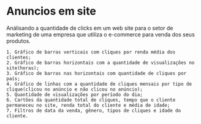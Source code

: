 # Anuncios em site

Análisando a quantidade de clicks em um web site para o setor de marketing de uma empresa que utiliza o e-commerce para venda dos seus produtos.

    1. Gráfico de barras verticais com cliques por renda média dos clientes;
    2. Gráfico de barras horizontais com a quantidade de visualizações no site(horas);
    3. Gráfico de barras nas horizontais com quantidade de cliques por país;
    4. Gráfico de linhas com a quantidade de cliques mensais por tipo de clique(clicou no anúncio e não clicou no anúncio);
    5. Quantidade de visualizações por período do dia;
    6. Cartões da quantidade total de cliques, tempo que o cliente permaneceu no site, renda total do cliente e média de idade;
    7. Filtros de data da venda, gênero, tipos de cliques e idade do cliente.
 
